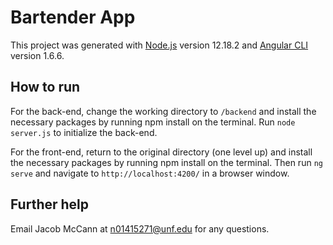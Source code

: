 # Bartender App

This project was generated with [Node.js](https://nodejs.org) version 12.18.2 and [Angular CLI](https://github.com/angular/angular-cli) version 1.6.6.

## How to run

For the back-end, change the working directory to `/backend` and install the necessary packages by running npm install on the terminal.  Run `node server.js` to initialize the back-end.

For the front-end, return to the original directory (one level up) and install the necessary packages by running npm install on the terminal. Then run `ng serve` and navigate to `http://localhost:4200/` in a browser window.

## Further help

Email Jacob McCann at n01415271@unf.edu for any questions.
